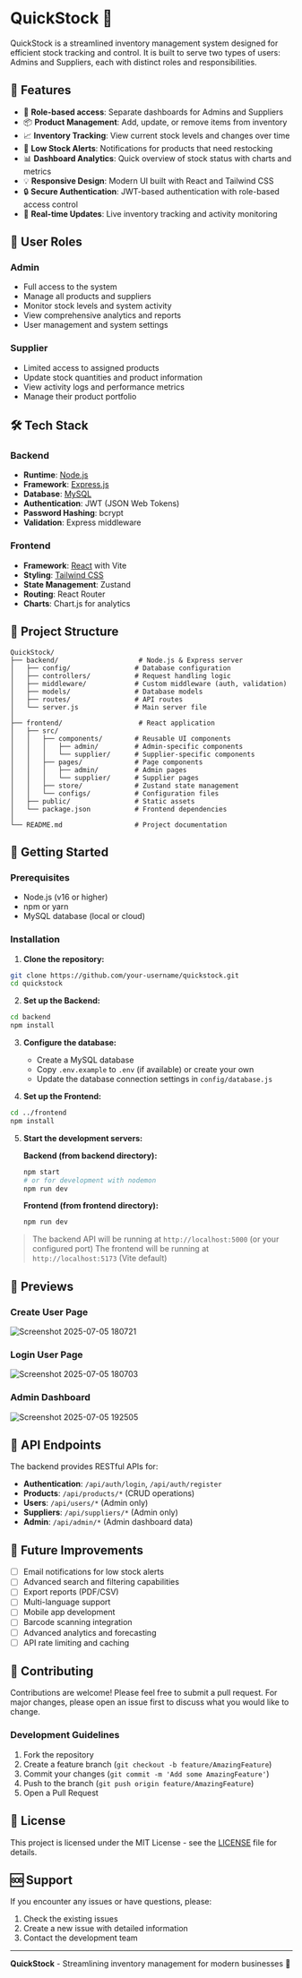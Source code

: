 # QuickStock 🧾

QuickStock is a streamlined inventory management system designed for efficient stock tracking and control. It is built to serve two types of users: Admins and Suppliers, each with distinct roles and responsibilities.

## 🚀 Features

- 🔐 **Role-based access**: Separate dashboards for Admins and Suppliers
- 📦 **Product Management**: Add, update, or remove items from inventory
- 📈 **Inventory Tracking**: View current stock levels and changes over time
- 🔔 **Low Stock Alerts**: Notifications for products that need restocking
- 📊 **Dashboard Analytics**: Quick overview of stock status with charts and metrics
- 💡 **Responsive Design**: Modern UI built with React and Tailwind CSS
- 🔒 **Secure Authentication**: JWT-based authentication with role-based access control
- 📱 **Real-time Updates**: Live inventory tracking and activity monitoring

## 👥 User Roles

### Admin
- Full access to the system
- Manage all products and suppliers
- Monitor stock levels and system activity
- View comprehensive analytics and reports
- User management and system settings

### Supplier
- Limited access to assigned products
- Update stock quantities and product information
- View activity logs and performance metrics
- Manage their product portfolio

## 🛠️ Tech Stack

### Backend
- **Runtime**: [Node.js](https://nodejs.org/)
- **Framework**: [Express.js](https://expressjs.com/)
- **Database**: [MySQL](https://www.mysql.com/)
- **Authentication**: JWT (JSON Web Tokens)
- **Password Hashing**: bcrypt
- **Validation**: Express middleware

### Frontend
- **Framework**: [React](https://reactjs.org/) with Vite
- **Styling**: [Tailwind CSS](https://tailwindcss.com/)
- **State Management**: Zustand
- **Routing**: React Router
- **Charts**: Chart.js for analytics

## 📂 Project Structure

```
QuickStock/
├── backend/                    # Node.js & Express server
│   ├── config/                # Database configuration
│   ├── controllers/           # Request handling logic
│   ├── middleware/            # Custom middleware (auth, validation)
│   ├── models/                # Database models
│   ├── routes/                # API routes
│   └── server.js              # Main server file
│
├── frontend/                   # React application
│   ├── src/
│   │   ├── components/        # Reusable UI components
│   │   │   ├── admin/         # Admin-specific components
│   │   │   └── supplier/      # Supplier-specific components
│   │   ├── pages/             # Page components
│   │   │   ├── admin/         # Admin pages
│   │   │   └── supplier/      # Supplier pages
│   │   ├── store/             # Zustand state management
│   │   └── configs/           # Configuration files
│   ├── public/                # Static assets
│   └── package.json           # Frontend dependencies
│
└── README.md                  # Project documentation
```

## 🔧 Getting Started

### Prerequisites
- Node.js (v16 or higher)
- npm or yarn
- MySQL database (local or cloud)

### Installation

1. **Clone the repository:**
```bash
git clone https://github.com/your-username/quickstock.git
cd quickstock
```

2. **Set up the Backend:**
```bash
cd backend
npm install
```

3. **Configure the database:**
   - Create a MySQL database
   - Copy `.env.example` to `.env` (if available) or create your own
   - Update the database connection settings in `config/database.js`

4. **Set up the Frontend:**
```bash
cd ../frontend
npm install
```

5. **Start the development servers:**

   **Backend (from backend directory):**
   ```bash
   npm start
   # or for development with nodemon
   npm run dev
   ```

   **Frontend (from frontend directory):**
   ```bash
   npm run dev
   ```

> The backend API will be running at `http://localhost:5000` (or your configured port)
> The frontend will be running at `http://localhost:5173` (Vite default)

## 📸 Previews

### Create User Page
![Screenshot 2025-07-05 180721](https://github.com/user-attachments/assets/f25a0a57-d594-4bd0-9cc5-342fdc2f32ad)


### Login User Page
![Screenshot 2025-07-05 180703](https://github.com/user-attachments/assets/c390ae13-7837-4e57-bead-b6f06e8fe631)

### Admin Dashboard
![Screenshot 2025-07-05 192505](https://github.com/user-attachments/assets/a38ed6db-cba6-4b81-bbc0-41e16da0ab00)


## 🔌 API Endpoints

The backend provides RESTful APIs for:

- **Authentication**: `/api/auth/login`, `/api/auth/register`
- **Products**: `/api/products/*` (CRUD operations)
- **Users**: `/api/users/*` (Admin only)
- **Suppliers**: `/api/suppliers/*` (Admin only)
- **Admin**: `/api/admin/*` (Admin dashboard data)

## 📌 Future Improvements

- [ ] Email notifications for low stock alerts
- [ ] Advanced search and filtering capabilities
- [ ] Export reports (PDF/CSV)
- [ ] Multi-language support
- [ ] Mobile app development
- [ ] Barcode scanning integration
- [ ] Advanced analytics and forecasting
- [ ] API rate limiting and caching

## 🤝 Contributing

Contributions are welcome! Please feel free to submit a pull request. For major changes, please open an issue first to discuss what you would like to change.

### Development Guidelines
1. Fork the repository
2. Create a feature branch (`git checkout -b feature/AmazingFeature`)
3. Commit your changes (`git commit -m 'Add some AmazingFeature'`)
4. Push to the branch (`git push origin feature/AmazingFeature`)
5. Open a Pull Request

## 📄 License

This project is licensed under the MIT License - see the [LICENSE](LICENSE) file for details.

## 🆘 Support

If you encounter any issues or have questions, please:
1. Check the existing issues
2. Create a new issue with detailed information
3. Contact the development team

---

**QuickStock** - Streamlining inventory management for modern businesses 🚀
